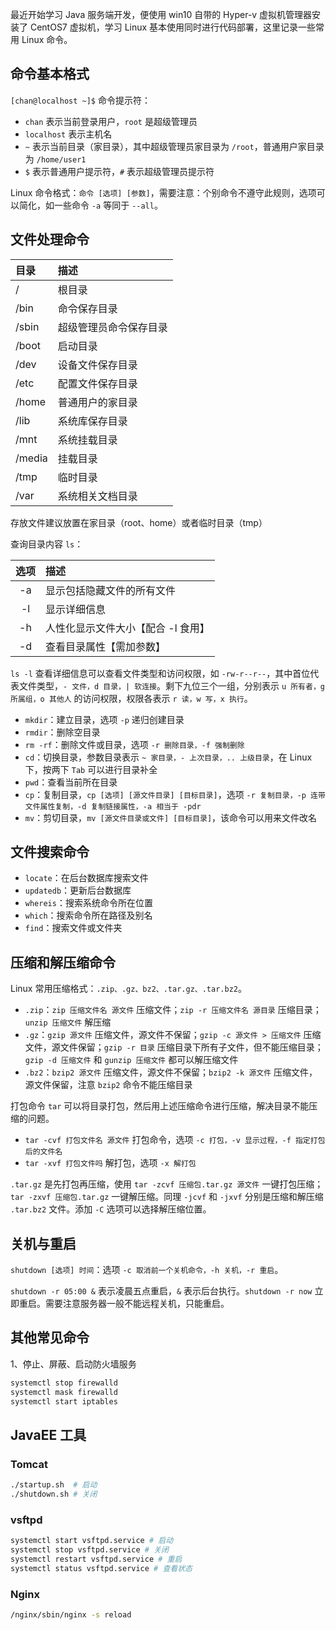 [pixiv: 70937229]: # 'https://i.loli.net/2019/03/01/5c78924f589b1.jpg'

最近开始学习 Java 服务端开发，便使用 win10 自带的 Hyper-v 虚拟机管理器安装了 CentOS7 虚拟机，学习 Linux 基本使用同时进行代码部署，这里记录一些常用 Linux 命令。

## 命令基本格式

`[chan@localhost ~]$` 命令提示符：

- `chan` 表示当前登录用户，`root` 是超级管理员
- `localhost` 表示主机名
- `~` 表示当前目录（家目录），其中超级管理员家目录为 `/root`，普通用户家目录为 `/home/user1`
- `$` 表示普通用户提示符，`#` 表示超级管理员提示符

Linux 命令格式：`命令 [选项] [参数]`，需要注意：个别命令不遵守此规则，选项可以简化，如一些命令 `-a` 等同于 `--all`。

## 文件处理命令

| 目录   | 描述                   |
| :----- | :--------------------- |
| /      | 根目录                 |
| /bin   | 命令保存目录           |
| /sbin  | 超级管理员命令保存目录 |
| /boot  | 启动目录               |
| /dev   | 设备文件保存目录       |
| /etc   | 配置文件保存目录       |
| /home  | 普通用户的家目录       |
| /lib   | 系统库保存目录         |
| /mnt   | 系统挂载目录           |
| /media | 挂载目录               |
| /tmp   | 临时目录               |
| /var   | 系统相关文档目录       |

存放文件建议放置在家目录（root、home）或者临时目录（tmp）

查询目录内容 `ls`：

| 选项  | 描述                               |
| :---: | :--------------------------------- |
|  -a   | 显示包括隐藏文件的所有文件         |
|  -l   | 显示详细信息                       |
|  -h   | 人性化显示文件大小【配合 -l 食用】 |
|  -d   | 查看目录属性【需加参数】           |

`ls -l` 查看详细信息可以查看文件类型和访问权限，如 `-rw-r--r--`，其中首位代表文件类型，`- 文件，d 目录，| 软连接`。剩下九位三个一组，分别表示 `u 所有者，g 所属组，o 其他人` 的访问权限，权限各表示 `r 读，w 写，x 执行`。

- `mkdir`：建立目录，选项 `-p` 递归创建目录
- `rmdir`：删除空目录
- `rm -rf`：删除文件或目录，选项 `-r 删除目录，-f 强制删除`
- `cd`：切换目录，参数目录表示 `~ 家目录，- 上次目录，.. 上级目录`，在 Linux 下，按两下 `Tab` 可以进行目录补全
- `pwd`：查看当前所在目录
- `cp`：复制目录，`cp [选项] [源文件目录] [目标目录]`，选项 `-r 复制目录，-p 连带文件属性复制，-d 复制链接属性，-a 相当于 -pdr`
- `mv`：剪切目录，`mv [源文件目录或文件] [目标目录]`，该命令可以用来文件改名

## 文件搜索命令

- `locate`：在后台数据库搜索文件
- `updatedb`：更新后台数据库
- `whereis`：搜索系统命令所在位置
- `which`：搜索命令所在路径及别名
- `find`：搜索文件或文件夹

## 压缩和解压缩命令

Linux 常用压缩格式：`.zip、.gz、bz2、.tar.gz、.tar.bz2`。

- `.zip`：`zip 压缩文件名 源文件` 压缩文件；`zip -r 压缩文件名 源目录` 压缩目录；`unzip 压缩文件` 解压缩
- `.gz`：`gzip 源文件` 压缩文件，源文件不保留；`gzip -c 源文件 > 压缩文件` 压缩文件，源文件保留；`gzip -r 目录` 压缩目录下所有子文件，但不能压缩目录；`gzip -d 压缩文件` 和 `gunzip 压缩文件` 都可以解压缩文件
- `.bz2`：`bzip2 源文件` 压缩文件，源文件不保留；`bzip2 -k 源文件` 压缩文件，源文件保留，注意 `bzip2` 命令不能压缩目录

打包命令 `tar` 可以将目录打包，然后用上述压缩命令进行压缩，解决目录不能压缩的问题。

- `tar -cvf 打包文件名 源文件` 打包命令，选项 `-c 打包，-v 显示过程，-f 指定打包后的文件名`
- `tar -xvf 打包文件吗` 解打包，选项 `-x 解打包`

`.tar.gz` 是先打包再压缩，使用 `tar -zcvf 压缩包.tar.gz 源文件` 一键打包压缩；`tar -zxvf 压缩包.tar.gz` 一键解压缩。同理 `-jcvf` 和 `-jxvf` 分别是压缩和解压缩 `.tar.bz2` 文件。添加 `-C` 选项可以选择解压缩位置。

## 关机与重启

`shutdown [选项] 时间`：选项 `-c 取消前一个关机命令，-h 关机，-r 重启`。

`shutdown -r 05:00 &` 表示凌晨五点重启，`&` 表示后台执行。`shutdown -r now` 立即重启。需要注意服务器一般不能远程关机，只能重启。

## 其他常见命令

1、停止、屏蔽、启动防火墙服务

```bash
systemctl stop firewalld
systemctl mask firewalld
systemctl start iptables
```

## JavaEE 工具

### Tomcat

```bash
./startup.sh  # 启动
./shutdown.sh # 关闭
```

### vsftpd

```bash
systemctl start vsftpd.service # 启动
systemctl stop vsftpd.service # 关闭
systemctl restart vsftpd.service # 重启
systemctl status vsftpd.service # 查看状态
```

### Nginx

```bash
/nginx/sbin/nginx -s reload
```